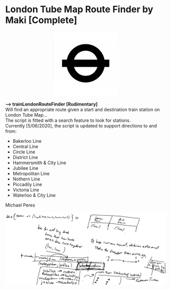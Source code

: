 <h1>London Tube Map Route Finder by Maki [Complete]</h1>
<p align='center'>
<img src='https://raw.githubusercontent.com/makiisthenes/trainLondonRouteFinder/master/tfl_logo.jpg' width=40%>
</p>
<strong>--> trainLondonRouteFinder [Rudimentary]  <br></strong>
Will find an appropriate route given a start and destination train station on London Tube Map...<br>
The script is fitted with a search feature to look for stations.<br>
Currently [5/06/2020], the script is updated to support directions to and from:<br>
<ul>
  <li>Bakerloo Line</li>
  <li>Central Line</li>
  <li>Circle Line</li>
  <li>District Line</li>
  <li>Hammersmith & City Line</li>
  <li>Jubilee Line</li>
  <li>Metropolitan Line</li>
  <li>Nothern Line</li>
  <li>Piccadily Line</li>
  <li>Victoria Line</li>
  <li>Waterloo & City Line</li>
</ul>
Michael Peres
<p align='center'>
<img src='https://raw.githubusercontent.com/makiisthenes/trainLondonRouteFinder/master/tfl_algo.png' width=1000px>
</p>
